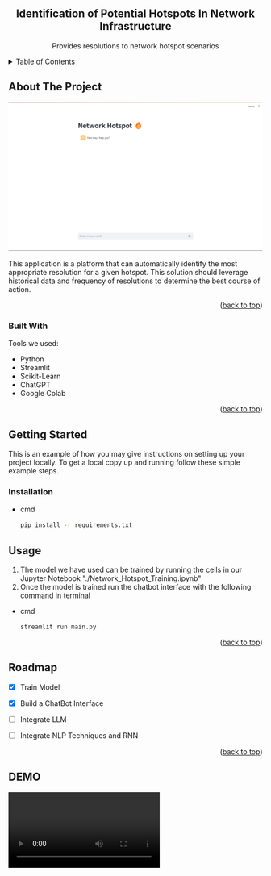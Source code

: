 <!-- PROJECT LOGO -->
<br />
<div align="center">
  <h2 align="center">Identification of Potential Hotspots In Network Infrastructure</h2>

  <p align="center">
    Provides resolutions to network hotspot scenarios
  </p>
</div>



<!-- TABLE OF CONTENTS -->
<details>
  <summary>Table of Contents</summary>
  <ol>
    <li>
      <a href="#about-the-project">About The Project</a>
      <ul>
        <li><a href="#built-with">Built With</a></li>
      </ul>
    </li>
    <li>
      <a href="#getting-started">Getting Started</a>
      <ul>
        <li><a href="#prerequisites">Prerequisites</a></li>
        <li><a href="#installation">Installation</a></li>
      </ul>
    </li>
    <li><a href="#usage">Usage</a></li>
    <li><a href="#roadmap">Roadmap</a></li>
    <li><a href="#contributing">Contributing</a></li>
    <li><a href="#license">License</a></li>
    <li><a href="#contact">Contact</a></li>
    <li><a href="#acknowledgments">Acknowledgments</a></li>
  </ol>
</details>



<!-- ABOUT THE PROJECT -->
## About The Project

<img src="./img/P1.png">

This application is a platform that can automatically identify the most appropriate resolution for a given hotspot. This solution should leverage historical data and frequency of resolutions to determine the best course of action.

<p align="right">(<a href="#readme-top">back to top</a>)</p>



### Built With

Tools we used:

* Python
* Streamlit
* Scikit-Learn
* ChatGPT
* Google Colab

<p align="right">(<a href="#readme-top">back to top</a>)</p>

<!-- GETTING STARTED -->
## Getting Started

This is an example of how you may give instructions on setting up your project locally.
To get a local copy up and running follow these simple example steps.


### Installation

* cmd
  ```sh
  pip install -r requirements.txt
  ```
## Usage

1) The model we have used can be trained by running the cells in our Jupyter Notebook "./Network_Hotspot_Training.ipynb"
2) Once the model is trained run the chatbot interface with the following command in terminal
* cmd
  ```sh
  streamlit run main.py
  ```


<p align="right">(<a href="#readme-top">back to top</a>)</p>



<!-- ROADMAP -->
## Roadmap

- [x] Train Model
- [x] Build a ChatBot Interface
- [ ] Integrate LLM
- [ ] Integrate NLP Techniques and RNN


<p align="right">(<a href="#readme-top">back to top</a>)</p>

## DEMO
<video src="./videos/Recording.mp4">